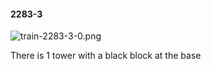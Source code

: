 #### 2283-3
![train-2283-3-0.png](https://github.com/lil-lab/nlvr/raw/master/nlvr/train/images/8/train-2283-3-0.png "train-2283-3-0.png")

There is 1 tower with a black block at the base